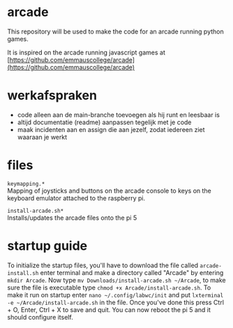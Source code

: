 # arcade

This repository will be used to make the code for an arcade running python games.

It is inspired on the arcade running javascript games at [https://github.com/emmauscollege/arcade](https://github.com/emmauscollege/arcade)

# werkafspraken
- code alleen aan de main-branche toevoegen als hij runt en leesbaar is
- altijd documentatie (readme) aanpassen tegelijk met je code
- maak incidenten aan en assign die aan jezelf, zodat iedereen ziet waaraan je werkt

# files
`keymapping.*`<br>
Mapping of joysticks and buttons on the arcade console to keys on the keyboard emulator attached to the raspberry pi.

`install-arcade.sh*`<br>
Installs/updates the arcade files onto the pi 5

# startup guide

To initialize the startup files, you'll have to download the file called `arcade-install.sh` enter terminal and make a directory called "Arcade" by entering `mkdir Arcade`. Now type `mv Downloads/install-arcade.sh ~/Arcade`, to make sure the file is executable type `chmod +x Arcade/install-arcade.sh`. To make it run on startup enter `nano ~/.config/labwc/init` and put `lxterminal -e ~/Arcade/install-arcade.sh` in the file. Once you've done this press Ctrl + O, Enter, Ctrl + X to save and quit. You can now reboot the pi 5 and it should configure itself.
